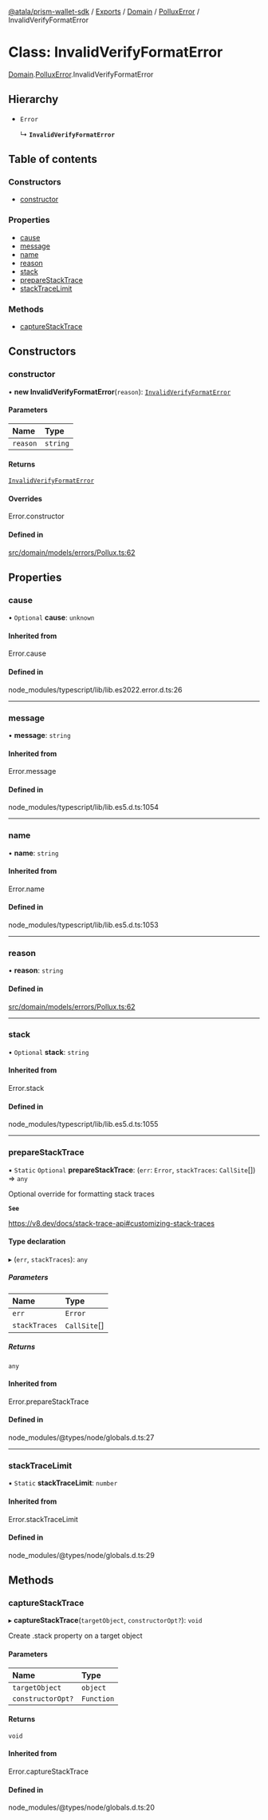 [@atala/prism-wallet-sdk](../README.md) / [Exports](../modules.md) / [Domain](../modules/Domain.md) / [PolluxError](../modules/Domain.PolluxError.md) / InvalidVerifyFormatError

# Class: InvalidVerifyFormatError

[Domain](../modules/Domain.md).[PolluxError](../modules/Domain.PolluxError.md).InvalidVerifyFormatError

## Hierarchy

- `Error`

  ↳ **`InvalidVerifyFormatError`**

## Table of contents

### Constructors

- [constructor](Domain.PolluxError.InvalidVerifyFormatError.md#constructor)

### Properties

- [cause](Domain.PolluxError.InvalidVerifyFormatError.md#cause)
- [message](Domain.PolluxError.InvalidVerifyFormatError.md#message)
- [name](Domain.PolluxError.InvalidVerifyFormatError.md#name)
- [reason](Domain.PolluxError.InvalidVerifyFormatError.md#reason)
- [stack](Domain.PolluxError.InvalidVerifyFormatError.md#stack)
- [prepareStackTrace](Domain.PolluxError.InvalidVerifyFormatError.md#preparestacktrace)
- [stackTraceLimit](Domain.PolluxError.InvalidVerifyFormatError.md#stacktracelimit)

### Methods

- [captureStackTrace](Domain.PolluxError.InvalidVerifyFormatError.md#capturestacktrace)

## Constructors

### constructor

• **new InvalidVerifyFormatError**(`reason`): [`InvalidVerifyFormatError`](Domain.PolluxError.InvalidVerifyFormatError.md)

#### Parameters

| Name | Type |
| :------ | :------ |
| `reason` | `string` |

#### Returns

[`InvalidVerifyFormatError`](Domain.PolluxError.InvalidVerifyFormatError.md)

#### Overrides

Error.constructor

#### Defined in

[src/domain/models/errors/Pollux.ts:62](https://github.com/hyperledger/identus-edge-agent-sdk-ts/blob/3c504bead94c87cd52de807c230d8a674846dce5/src/domain/models/errors/Pollux.ts#L62)

## Properties

### cause

• `Optional` **cause**: `unknown`

#### Inherited from

Error.cause

#### Defined in

node_modules/typescript/lib/lib.es2022.error.d.ts:26

___

### message

• **message**: `string`

#### Inherited from

Error.message

#### Defined in

node_modules/typescript/lib/lib.es5.d.ts:1054

___

### name

• **name**: `string`

#### Inherited from

Error.name

#### Defined in

node_modules/typescript/lib/lib.es5.d.ts:1053

___

### reason

• **reason**: `string`

#### Defined in

[src/domain/models/errors/Pollux.ts:62](https://github.com/hyperledger/identus-edge-agent-sdk-ts/blob/3c504bead94c87cd52de807c230d8a674846dce5/src/domain/models/errors/Pollux.ts#L62)

___

### stack

• `Optional` **stack**: `string`

#### Inherited from

Error.stack

#### Defined in

node_modules/typescript/lib/lib.es5.d.ts:1055

___

### prepareStackTrace

▪ `Static` `Optional` **prepareStackTrace**: (`err`: `Error`, `stackTraces`: `CallSite`[]) => `any`

Optional override for formatting stack traces

**`See`**

https://v8.dev/docs/stack-trace-api#customizing-stack-traces

#### Type declaration

▸ (`err`, `stackTraces`): `any`

##### Parameters

| Name | Type |
| :------ | :------ |
| `err` | `Error` |
| `stackTraces` | `CallSite`[] |

##### Returns

`any`

#### Inherited from

Error.prepareStackTrace

#### Defined in

node_modules/@types/node/globals.d.ts:27

___

### stackTraceLimit

▪ `Static` **stackTraceLimit**: `number`

#### Inherited from

Error.stackTraceLimit

#### Defined in

node_modules/@types/node/globals.d.ts:29

## Methods

### captureStackTrace

▸ **captureStackTrace**(`targetObject`, `constructorOpt?`): `void`

Create .stack property on a target object

#### Parameters

| Name | Type |
| :------ | :------ |
| `targetObject` | `object` |
| `constructorOpt?` | `Function` |

#### Returns

`void`

#### Inherited from

Error.captureStackTrace

#### Defined in

node_modules/@types/node/globals.d.ts:20
